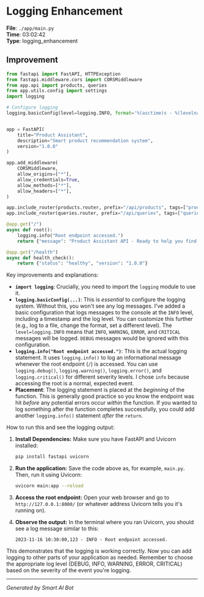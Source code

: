 # Logging Enhancement

**File**: `./app/main.py`  
**Time**: 03:02:42  
**Type**: logging_enhancement

## Improvement

```python
from fastapi import FastAPI, HTTPException
from fastapi.middleware.cors import CORSMiddleware
from app.api import products, queries
from app.utils.config import settings
import logging

# Configure logging
logging.basicConfig(level=logging.INFO, format='%(asctime)s - %(levelname)s - %(message)s')


app = FastAPI(
    title="Product Assistant",
    description="Smart product recommendation system",
    version="1.0.0"
)

app.add_middleware(
    CORSMiddleware,
    allow_origins=["*"],
    allow_credentials=True,
    allow_methods=["*"],
    allow_headers=["*"],
)

app.include_router(products.router, prefix="/api/products", tags=["products"])
app.include_router(queries.router, prefix="/api/queries", tags=["queries"])

@app.get("/")
async def root():
    logging.info("Root endpoint accessed.")
    return {"message": "Product Assistant API - Ready to help you find products"}

@app.get("/health")
async def health_check():
    return {"status": "healthy", "version": "1.0.0"}
```

Key improvements and explanations:

* **`import logging`**:  Crucially, you need to import the `logging` module to use it.
* **`logging.basicConfig(...)`**: This is *essential* to configure the logging system.  Without this, you won't see any log messages.  I've added a basic configuration that logs messages to the console at the `INFO` level, including a timestamp and the log level.  You can customize this further (e.g., log to a file, change the format, set a different level).  The `level=logging.INFO` means that `INFO`, `WARNING`, `ERROR`, and `CRITICAL` messages will be logged. `DEBUG` messages would be ignored with this configuration.
* **`logging.info("Root endpoint accessed.")`**:  This is the actual logging statement.  It uses `logging.info()` to log an informational message whenever the root endpoint (`/`) is accessed.  You can use `logging.debug()`, `logging.warning()`, `logging.error()`, and `logging.critical()` for different severity levels.  I chose `info` because accessing the root is a normal, expected event.
* **Placement**: The logging statement is placed at the *beginning* of the function. This is generally good practice so you know the endpoint was hit *before* any potential errors occur *within* the function.  If you wanted to log something after the function completes successfully, you could add another `logging.info()` statement *after* the `return`.

How to run this and see the logging output:

1.  **Install Dependencies:** Make sure you have FastAPI and Uvicorn installed:
    ```bash
    pip install fastapi uvicorn
    ```

2.  **Run the application:**  Save the code above as, for example, `main.py`. Then, run it using Uvicorn:
    ```bash
    uvicorn main:app --reload
    ```

3.  **Access the root endpoint:** Open your web browser and go to `http://127.0.0.1:8000/` (or whatever address Uvicorn tells you it's running on).

4.  **Observe the output:**  In the terminal where you ran Uvicorn, you should see a log message similar to this:

    ```
    2023-11-16 10:30:00,123 - INFO - Root endpoint accessed.
    ```

This demonstrates that the logging is working correctly.  Now you can add logging to other parts of your application as needed.  Remember to choose the appropriate log level (DEBUG, INFO, WARNING, ERROR, CRITICAL) based on the severity of the event you're logging.

---
*Generated by Smart AI Bot*
